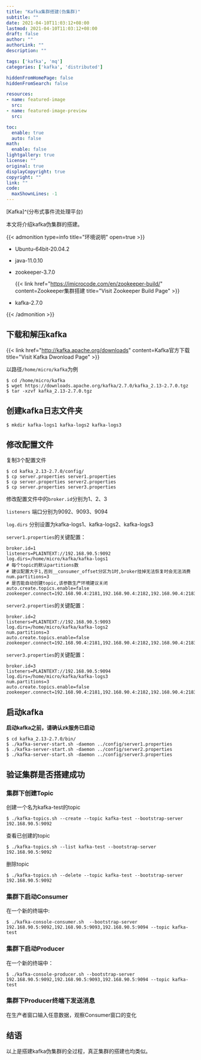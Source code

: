 ```yaml
---
title: "Kafka集群搭建(伪集群)"
subtitle: ""
date: 2021-04-10T11:03:12+08:00
lastmod: 2021-04-10T11:03:12+08:00
draft: false
author: ""
authorLink: ""
description: ""

tags: ['kafka', 'mq']
categories: ['kafka', 'distributed']

hiddenFromHomePage: false
hiddenFromSearch: false

resources:
- name: featured-image
  src: 
- name: featured-image-preview
  src: 

toc:
  enable: true
  auto: false
math:
  enable: false
lightgallery: true
license: ""
original: true
displayCopyright: true
copyright: ""
link: ""
code:
  maxShownLines: -1
---
```


[Kafka]^(分布式事件流处理平台)

本文将介绍kafka伪集群的搭建。

<!--more-->

{{< admonition type=info title="环境说明" open=true >}}

- Ubuntu-64bit-20.04.2

- java-11.0.10

- zookeeper-3.7.0

  {{< link href="https://imicrocode.com/en/zookeeper-build/" content=Zookeeper集群搭建  title="Visit Zookeeper Build Page" >}} 

- kafka-2.7.0

{{< /admonition >}}

## 下载和解压kafka

{{< link href="http://kafka.apache.org/downloads" content=Kafka官方下载  title="Visit Kafka Dwonload Page" >}} 

以路径`/home/micro/kafka`为例

```shell
$ cd /home/micro/kafka
$ wget https://downloads.apache.org/kafka/2.7.0/kafka_2.13-2.7.0.tgz
$ tar -xzvf kafka_2.13-2.7.0.tgz
```

## 创建kafka日志文件夹

```shell
$ mkdir kafka-logs1 kafka-logs2 kafka-logs3
```

## 修改配置文件

复制3个配置文件

```shell
$ cd kafka_2.13-2.7.0/config/
$ cp server.properties server1.properties
$ cp server.properties server2.properties
$ cp server.properties server3.properties
```

修改配置文件中的`broker.id`分别为1、2、3

`listeners` 端口分别为9092、9093、9094

`log.dirs` 分别设置为kafka-logs1、kafka-logs2、kafka-logs3



`server1.properties`的关键配置：

```properties
broker.id=1
listeners=PLAINTEXT://192.168.90.5:9092
log.dirs=/home/micro/kafka/kafka-logs1
# 每个topic的默认partitions数
# 建议配置大于1,否则__consumer_offset分区为1时,broker挂掉无法恢复时会无法消费
num.partitions=3
# 是否能自动创建topic,该参数生产环境建议关闭
auto.create.topics.enable=false
zookeeper.connect=192.168.90.4:2181,192.168.90.4:2182,192.168.90.4:2183
```

`server2.properties`的关键配置：

```properties
broker.id=2
listeners=PLAINTEXT://192.168.90.5:9093
log.dirs=/home/micro/kafka/kafka-logs2
num.partitions=3
auto.create.topics.enable=false
zookeeper.connect=192.168.90.4:2181,192.168.90.4:2182,192.168.90.4:2183
```

`server3.properties`的关键配置：

```properties
broker.id=3
listeners=PLAINTEXT://192.168.90.5:9094
log.dirs=/home/micro/kafka/kafka-logs3
num.partitions=3
auto.create.topics.enable=false
zookeeper.connect=192.168.90.4:2181,192.168.90.4:2182,192.168.90.4:2183
```

## 启动kafka

**启动kafka之前，请确认zk服务已启动**

```shell
$ cd kafka_2.13-2.7.0/bin/
$ ./kafka-server-start.sh -daemon ../config/server1.properties
$ ./kafka-server-start.sh -daemon ../config/server2.properties
$ ./kafka-server-start.sh -daemon ../config/server3.properties
```

## 验证集群是否搭建成功

### 集群下创建Topic

创建一个名为kafka-test的topic

```shell
$ ./kafka-topics.sh --create --topic kafka-test --bootstrap-server 192.168.90.5:9092
```

查看已创建的topic

```shell
$ ./kafka-topics.sh --list kafka-test --bootstrap-server 192.168.90.5:9092
```

删除topic

```shell
$ ./kafka-topics.sh --delete --topic kafka-test --bootstrap-server 192.168.90.5:9092
```



### 集群下启动Consumer

在一个新的终端中:

```shell
$ ./kafka-console-consumer.sh  --bootstrap-server 192.168.90.5:9092,192.168.90.5:9093,192.168.90.5:9094 --topic kafka-test
```

### 集群下启动Producer

在一个新的终端中：

```shell
$ ./kafka-console-producer.sh --bootstrap-server 192.168.90.5:9092,192.168.90.5:9093,192.168.90.5:9094 --topic kafka-test
```

### 集群下Producer终端下发送消息

在生产者窗口输入任意数据，观察Consumer窗口的变化

## 结语

以上是搭建kafka伪集群的全过程，真正集群的搭建也均类似。